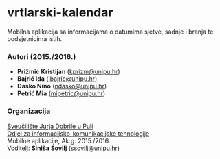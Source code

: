 # vrtlarski-kalendar
Mobilna aplikacija sa informacijama o datumima sjetve, sadnje i branja te podsjetnicima istih.

### Autori (2015./2016.)
- **Prižmić Kristijan** (kprizm@unipu.hr)
- **Bajrić	Ida**	(ibajric@unipu.hr)
- **Dasko	Nino**	(ndasko@unipu.hr)
- **Petrić	Mia**	(mipetric@unipu.hr)

### Organizacija
[Sveučilište Jurja Dobrile u Puli](http://www.unipu.hr/)   
[Odjel za informacijsko-komunikacijske tehnologije](http://www.unipu.hr/index.php?id=1933)  
Mobilne aplikacije, Ak.g. 2015./2016.  
Voditelj: **Siniša Sovilj** (ssovilj@unipu.hr)
